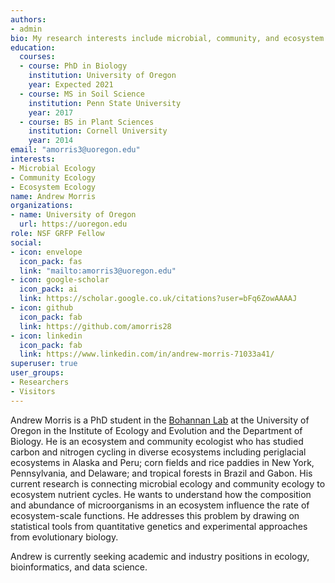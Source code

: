 ```yaml
---
authors:
- admin
bio: My research interests include microbial, community, and ecosystem ecology.
education:
  courses:
  - course: PhD in Biology
    institution: University of Oregon
    year: Expected 2021
  - course: MS in Soil Science
    institution: Penn State University
    year: 2017
  - course: BS in Plant Sciences
    institution: Cornell University
    year: 2014
email: "amorris3@uoregon.edu"
interests:
- Microbial Ecology
- Community Ecology
- Ecosystem Ecology
name: Andrew Morris
organizations:
- name: University of Oregon
  url: https://uoregon.edu
role: NSF GRFP Fellow
social:
- icon: envelope
  icon_pack: fas
  link: "mailto:amorris3@uoregon.edu"
- icon: google-scholar
  icon_pack: ai
  link: https://scholar.google.co.uk/citations?user=bFq6ZowAAAAJ
- icon: github
  icon_pack: fab
  link: https://github.com/amorris28
- icon: linkedin
  icon_pack: fab
  link: https://www.linkedin.com/in/andrew-morris-71033a41/
superuser: true
user_groups:
- Researchers
- Visitors
---
```


Andrew Morris is a PhD student in the [Bohannan Lab](https://bohannanlab.org) at the University of Oregon in the Institute of Ecology and Evolution and the Department of Biology. He is an ecosystem and community ecologist who has studied carbon and nitrogen cycling in diverse ecosystems including periglacial ecosystems in Alaska and Peru; corn fields and rice paddies in New York, Pennsylvania, and Delaware; and tropical forests in Brazil and Gabon. His current research is connecting microbial ecology and community ecology to ecosystem nutrient cycles. He wants to understand how the composition and abundance of microorganisms in an ecosystem influence the rate of ecosystem-scale functions. He addresses this problem by drawing on statistical tools from quantitative genetics and experimental approaches from evolutionary biology. 

Andrew is currently seeking academic and industry positions in ecology, bioinformatics, and data science.
